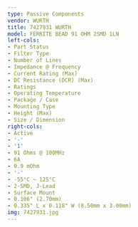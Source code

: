 ```yaml
---
type: Passive Components
vendor: WURTH
title: 7427931 WURTH
model: FERRITE BEAD 91 OHM 2SMD 1LN
left-cols:
- Part Status
- Filter Type
- Number of Lines
- Impedance @ Frequency
- Current Rating (Max)
- DC Resistance (DCR) (Max)
- Ratings
- Operating Temperature
- Package / Case
- Mounting Type
- Height (Max)
- Size / Dimension
right-cols:
- Active
- '-'
- '1'
- 91 Ohms @ 100MHz
- 6A
- 0.9 mOhm
- '-'
- -55°C ~ 125°C
- 2-SMD, J-Lead
- Surface Mount
- 0.106" (2.70mm)
- 0.335" L x 0.118" W (8.50mm x 3.00mm)
img: 7427931.jpg
---
```

